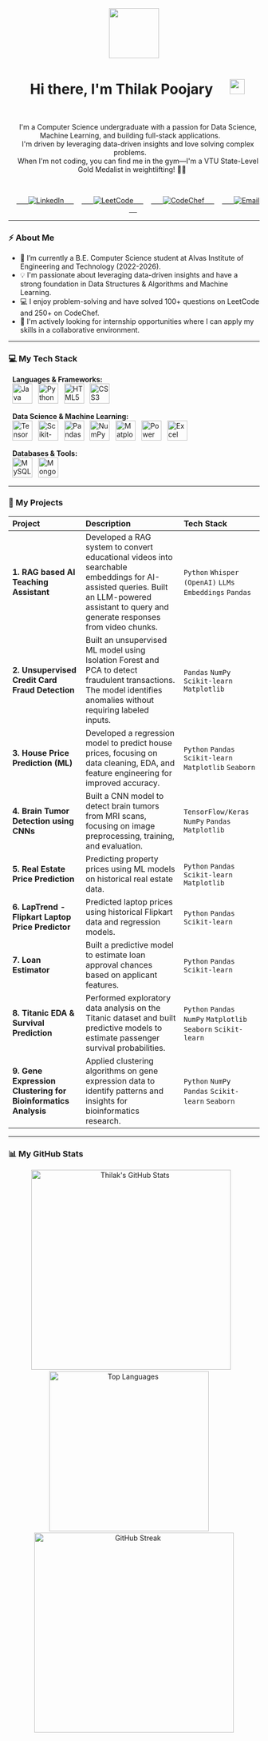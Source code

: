 <div id="header" align="center">
  <img src="https://media.giphy.com/media/M9gbBd9nbDrOTu1Mqx/giphy.gif" width="100"/>
  <h1>
    Hi there, I'm Thilak Poojary
    <img src="https://media.giphy.com/media/hvRJCLFzcasrR4ia7z/giphy.gif" width="30px"/>
  </h1>
  <p>
    I'm a Computer Science undergraduate with a passion for Data Science, Machine Learning, and building full-stack applications.
    <br/>
    I'm driven by leveraging data-driven insights and love solving complex problems.
    <br/>
    When I'm not coding, you can find me in the gym—I'm a VTU State-Level Gold Medalist in weightlifting! 🏋️‍♂️
  </p>
  
  <p align="center">
    <a href="https://www.linkedin.com/in/YOUR-LINKEDIN-USERNAME-HERE" target="_blank">
      <img src="https://img.shields.io/badge/LinkedIn-Thilak%20Poojary-0077B5?style=for-the-badge&logo=linkedin" alt="LinkedIn"/>
    </a>
    <a href="https://leetcode.com/Thilak959/" target="_blank">
      <img src="https://img.shields.io/badge/LeetCode-Thilak959-FFA116?style=for-the-badge&logo=leetcode" alt="LeetCode"/>
    </a>
    <a href="https://www.codechef.com/users/4al22cd054" target="_blank">
      <img src="https://img.shields.io/badge/CodeChef-4al22cd054-5B4638?style=for-the-badge&logo=codechef" alt="CodeChef"/>
    </a>
    <a href="mailto:thilak12p@gmail.com">
      <img src="https://img.shields.io/badge/Email-thilak12p@gmail.com-D14836?style=for-the-badge&logo=gmail" alt="Email"/>
    </a>
  </p>
</div>

---

### ⚡ About Me

- 🌱 I’m currently a B.E. Computer Science student at Alvas Institute of Engineering and Technology (2022-2026).
- 💡 I'm passionate about leveraging data-driven insights and have a strong foundation in Data Structures & Algorithms and Machine Learning.
- 💻 I enjoy problem-solving and have solved 100+ questions on LeetCode and 250+ on CodeChef.
- 🚀 I'm actively looking for internship opportunities where I can apply my skills in a collaborative environment.

---

### 💻 My Tech Stack

<p align="left">
  <strong>Languages & Frameworks:</strong><br/>
  <img src="https://cdn.jsdelivr.net/gh/devicons/devicon/icons/java/java-original.svg" alt="Java" width="40" height="40" title="Java"/>
  <img src="https://cdn.jsdelivr.net/gh/devicons/devicon/icons/python/python-original.svg" alt="Python" width="40" height="40" title="Python"/>
  <img src="https://cdn.jsdelivr.net/gh/devicons/devicon/icons/html5/html5-original.svg" alt="HTML5" width="40" height="40" title="HTML5"/>
  <img src="https://cdn.jsdelivr.net/gh/devicons/devicon/icons/css3/css3-original.svg" alt="CSS3" width="40" height="40" title="CSS3"/>
</p>

<p align="left">
  <strong>Data Science & Machine Learning:</strong><br/>
  <img src="https://cdn.jsdelivr.net/gh/devicons/devicon/icons/tensorflow/tensorflow-original.svg" alt="TensorFlow" width="40" height="40" title="TensorFlow"/>
  <img src="https://cdn.jsdelivr.net/gh/devicons/devicon/icons/scikitlearn/scikitlearn-original.svg" alt="Scikit-learn" width="40" height="40" title="Scikit-learn"/>
  <img src="https://cdn.jsdelivr.net/gh/devicons/devicon/icons/pandas/pandas-original.svg" alt="Pandas" width="40" height="40" title="Pandas"/>
  <img src="https://cdn.jsdelivr.net/gh/devicons/devicon/icons/numpy/numpy-original.svg" alt="NumPy" width="40" height="40" title="NumPy"/>
  <img src="httpsa://cdn.jsdelivr.net/gh/devicons/devicon/icons/matplotlib/matplotlib-original.svg" alt="Matplotlib" width="40" height="40" title="Matplotlib"/>
  <img src="https://raw.githubusercontent.com/devicons/devicon/master/icons/microsoftpowerbi/microsoftpowerbi-original.svg" alt="Power BI" width="40" height="40" title="Power BI"/>
  <img src="https://raw.githubusercontent.com/devicons/devicon/master/icons/msexcel/msexcel-original.svg" alt="Excel" width="40" height="40" title="Excel"/>
</p>

<p align="left">
  <strong>Databases & Tools:</strong><br/>
  <img src="https://cdn.jsdelivr.net/gh/devicons/devicon/icons/mysql/mysql-original.svg" alt="MySQL" width="40" height="40" title="MySQL"/>
  <img src="https://cdn.jsdelivr.net/gh/devicons/devicon/icons/mongodb/mongodb-original.svg" alt="MongoDB" width="40" height="40" title="MongoDB"/>
</p>

---

### 🚀 My Projects

| Project | Description | Tech Stack |
| :--- | :--- | :--- |
| **1. RAG based AI Teaching Assistant** | Developed a RAG system to convert educational videos into searchable embeddings for AI-assisted queries. Built an LLM-powered assistant to query and generate responses from video chunks. | `Python` `Whisper (OpenAI)` `LLMs` `Embeddings` `Pandas` |
| **2. Unsupervised Credit Card Fraud Detection** | Built an unsupervised ML model using Isolation Forest and PCA to detect fraudulent transactions. The model identifies anomalies without requiring labeled inputs. | `Pandas` `NumPy` `Scikit-learn` `Matplotlib` |
| **3. House Price Prediction (ML)** | Developed a regression model to predict house prices, focusing on data cleaning, EDA, and feature engineering for improved accuracy. | `Python` `Pandas` `Scikit-learn` `Matplotlib` `Seaborn` |
| **4. Brain Tumor Detection using CNNs** | Built a CNN model to detect brain tumors from MRI scans, focusing on image preprocessing, training, and evaluation. | `TensorFlow/Keras` `NumPy` `Pandas` `Matplotlib` |
| **5. Real Estate Price Prediction** | Predicting property prices using ML models on historical real estate data. | `Python` `Pandas` `Scikit-learn` `Matplotlib` |
| **6. LapTrend - Flipkart Laptop Price Predictor** | Predicted laptop prices using historical Flipkart data and regression models. | `Python` `Pandas` `Scikit-learn` |
| **7. Loan Estimator** | Built a predictive model to estimate loan approval chances based on applicant features. | `Python` `Pandas` `Scikit-learn` |
| **8. Titanic EDA & Survival Prediction** | Performed exploratory data analysis on the Titanic dataset and built predictive models to estimate passenger survival probabilities. | `Python` `Pandas` `NumPy` `Matplotlib` `Seaborn` `Scikit-learn` |
| **9. Gene Expression Clustering for Bioinformatics Analysis** | Applied clustering algorithms on gene expression data to identify patterns and insights for bioinformatics research. | `Python` `NumPy` `Pandas` `Scikit-learn` `Seaborn` |

---

### 📊 My GitHub Stats

<p align="center">
  <img src="https://github-readme-stats.vercel.app/api?username=YOUR-GITHUB-USERNAME-HERE&show_icons=true&theme=tokyonight&count_private=true&include_all_commits=true" alt="Thilak's GitHub Stats" width="400"/>
  
  <img src="https://github-readme-stats.vercel.app/api/top-langs/?username=YOUR-GITHUB-USERNAME-HERE&layout=compact&theme=tokyonight" alt="Top Languages" width="320"/>
  
  <img src="https://github-readme-streak-stats.herokuapp.com/?user=YOUR-GITHUB-USERNAME-HERE&theme=tokyonight" alt="GitHub Streak" width="400"/>
</p>
